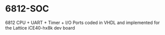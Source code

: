 # 6812-SOC
6812 CPU + UART + Timer + I/O Ports coded in VHDL and implemented for the Lattice iCE40-hx8k dev board
